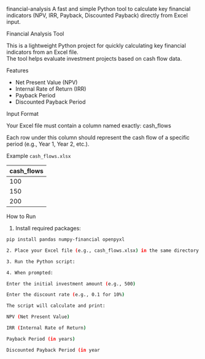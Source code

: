  financial-analysis
A fast and simple Python tool to calculate key financial indicators (NPV, IRR, Payback, Discounted Payback) directly from Excel input.

 Financial Analysis Tool

This is a lightweight Python project for quickly calculating key financial indicators from an Excel file.  
The tool helps evaluate investment projects based on cash flow data.

 Features

- Net Present Value (NPV)
- Internal Rate of Return (IRR)
- Payback Period
- Discounted Payback Period

 Input Format

Your Excel file must contain a column named exactly: cash_flows


Each row under this column should represent the cash flow of a specific period (e.g., Year 1, Year 2, etc.).

 Example `cash_flows.xlsx`

| cash_flows |
|------------|
| 100        |
| 150        |
| 200        |

 How to Run

1. Install required packages:

```bash
pip install pandas numpy-financial openpyxl

2. Place your Excel file (e.g., cash_flows.xlsx) in the same directory as the script.

3. Run the Python script:

4. When prompted:

Enter the initial investment amount (e.g., 500)

Enter the discount rate (e.g., 0.1 for 10%)

The script will calculate and print:

NPV (Net Present Value)

IRR (Internal Rate of Return)

Payback Period (in years)

Discounted Payback Period (in year






